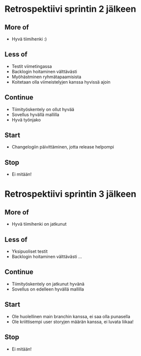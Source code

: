 # Retrospektiivi sprintin 2 jälkeen

## More of
- Hyvä tiimihenki :)

## Less of
- Testit viimetingassa
- Backlogin hoitaminen välttävästi
- Myöhästminen ryhmätapaamisista
- Koitetaan olla viimeistelyjen kanssa hyvissä ajoin

## Continue
- Tiimityöskentely on ollut hyvää
- Sovellus hyvällä mallilla
- Hyvä työnjako

## Start
- Changelogiin päivittäminen, jotta release helpompi

## Stop
- Ei mitään!


# Retrospektiivi sprintin 3 jälkeen

## More of
- Hyvä tiimihenki on jatkunut

## Less of
- Yksipuoliset testit
- Backlogin hoitaminen välttävästi ...

## Continue
- Tiimityöskentely on jatkunut hyvänä
- Sovellus on edelleen hyvällä mallilla

## Start
- Ole huolellinen main branchin kanssa, ei saa olla punasella
- Ole kriittisempi user storyjen määrän kanssa, ei luvata liikaa!

## Stop
- Ei mitään!
